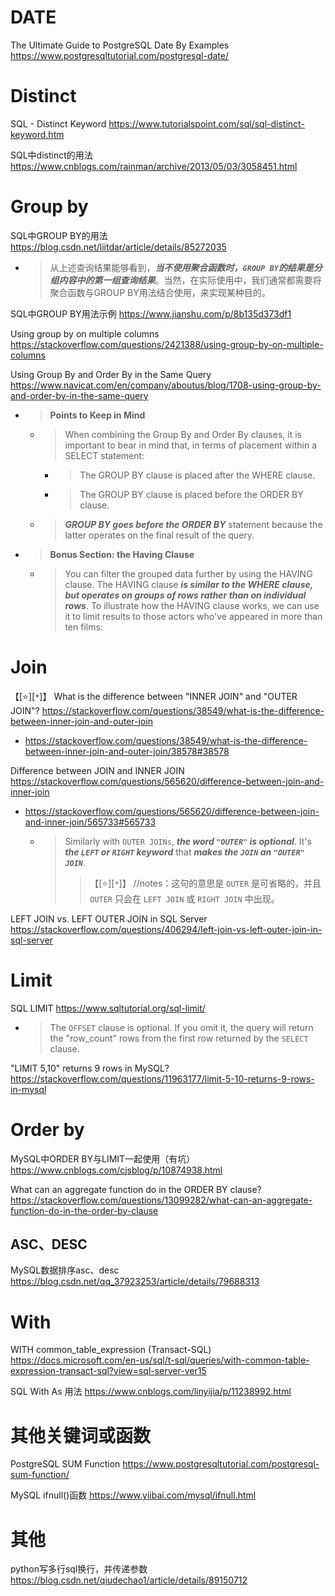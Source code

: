 
# DATE

The Ultimate Guide to PostgreSQL Date By Examples https://www.postgresqltutorial.com/postgresql-date/

# Distinct

SQL - Distinct Keyword https://www.tutorialspoint.com/sql/sql-distinct-keyword.htm

SQL中distinct的用法 https://www.cnblogs.com/rainman/archive/2013/05/03/3058451.html

# Group by

SQL中GROUP BY的用法 https://blog.csdn.net/liitdar/article/details/85272035
- > 从上述查询结果能够看到，***当不使用聚合函数时，`GROUP BY`的结果是分组内容中的第一组查询结果***。当然，在实际使用中，我们通常都需要将聚合函数与GROUP BY用法结合使用，来实现某种目的。

SQL中GROUP BY用法示例 https://www.jianshu.com/p/8b135d373df1

Using group by on multiple columns https://stackoverflow.com/questions/2421388/using-group-by-on-multiple-columns

Using Group By and Order By in the Same Query https://www.navicat.com/en/company/aboutus/blog/1708-using-group-by-and-order-by-in-the-same-query
- > **Points to Keep in Mind**
  * > When combining the Group By and Order By clauses, it is important to bear in mind that, in terms of placement within a SELECT statement:
    + > The GROUP BY clause is placed after the WHERE clause.
    + > The GROUP BY clause is placed before the ORDER BY clause.
  * > ***GROUP BY goes before the ORDER BY*** statement because the latter operates on the final result of the query.
- > **Bonus Section: the Having Clause**
  * > You can filter the grouped data further by using the HAVING clause. The HAVING clause ***is similar to the WHERE clause, but operates on groups of rows rather than on individual rows***. To illustrate how the HAVING clause works, we can use it to limit results to those actors who've appeared in more than ten films:

# Join

【[:star:][`*`]】 What is the difference between "INNER JOIN" and "OUTER JOIN"? https://stackoverflow.com/questions/38549/what-is-the-difference-between-inner-join-and-outer-join
- https://stackoverflow.com/questions/38549/what-is-the-difference-between-inner-join-and-outer-join/38578#38578

Difference between JOIN and INNER JOIN https://stackoverflow.com/questions/565620/difference-between-join-and-inner-join
- https://stackoverflow.com/questions/565620/difference-between-join-and-inner-join/565733#565733
  * > Similarly with `OUTER JOINs`, ***the word `"OUTER"` is optional***. It's ***the `LEFT` or `RIGHT` keyword*** that ***makes the `JOIN` an `"OUTER" JOIN`***.
    >> 【[:star:][`*`]】 //notes：这句的意思是 `OUTER` 是可省略的，并且 `OUTER` 只会在 `LEFT JOIN` 或 `RIGHT JOIN` 中出现。

LEFT JOIN vs. LEFT OUTER JOIN in SQL Server https://stackoverflow.com/questions/406294/left-join-vs-left-outer-join-in-sql-server

# Limit

SQL LIMIT https://www.sqltutorial.org/sql-limit/
- > The `OFFSET` clause is optional. If you omit it, the query will return the "row_count" rows from the first row returned by the `SELECT` clause.

"LIMIT 5,10" returns 9 rows in MySQL? https://stackoverflow.com/questions/11963177/limit-5-10-returns-9-rows-in-mysql

# Order by

MySQL中ORDER BY与LIMIT一起使用（有坑） https://www.cnblogs.com/cjsblog/p/10874938.html

What can an aggregate function do in the ORDER BY clause? https://stackoverflow.com/questions/13099282/what-can-an-aggregate-function-do-in-the-order-by-clause

## ASC、DESC

MySQL数据排序asc、desc https://blog.csdn.net/qq_37923253/article/details/79688313

# With

WITH common_table_expression (Transact-SQL) https://docs.microsoft.com/en-us/sql/t-sql/queries/with-common-table-expression-transact-sql?view=sql-server-ver15

SQL With As 用法 https://www.cnblogs.com/linyijia/p/11238992.html

# 其他关键词或函数

PostgreSQL SUM Function https://www.postgresqltutorial.com/postgresql-sum-function/

MySQL ifnull()函数 https://www.yiibai.com/mysql/ifnull.html

# 其他

python写多行sql换行，并传递参数 https://blog.csdn.net/qiudechao1/article/details/89150712
